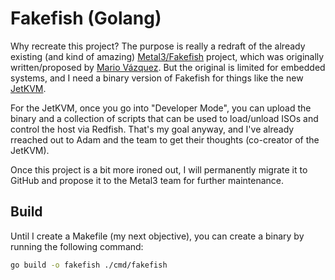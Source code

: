 # Fakefish (Golang)

Why recreate this project? The purpose is really a redraft of the already existing (and kind of amazing) [Metal3/Fakefish](https://github.com/openshift-metal3/fakefish) project, which was originally written/proposed by [Mario Vázquez](https://github.com/mvazquezc). But the original is limited for embedded systems, and I need a binary version of Fakefish for things like the new [JetKVM](https://jetkvm.com/). 

For the JetKVM, once you go into "Developer Mode", you can upload the binary and a collection of scripts that can be used to load/unload ISOs and control the host via Redfish. That's my goal anyway, and I've already rreached out to Adam and the team to get their thoughts (co-creator of the JetKVM).

Once this project is a bit more ironed out, I will permanently migrate it to GitHub and propose it to the Metal3 team for further maintenance.

## Build

Until I create a Makefile (my next objective), you can create a binary by running the following command:

```bash
go build -o fakefish ./cmd/fakefish
```